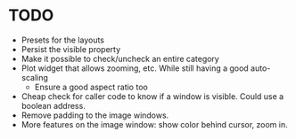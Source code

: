 #  TODO
 
- Presets for the layouts
- Persist the visible property
- Make it possible to check/uncheck an entire category
- Plot widget that allows zooming, etc. While still having a good auto-scaling
    - Ensure  a good aspect ratio too
- Cheap check for caller code to know if a window is visible. Could use a boolean address.
- Remove padding to the image windows.
- More features on the image window: show color behind cursor, zoom in.
